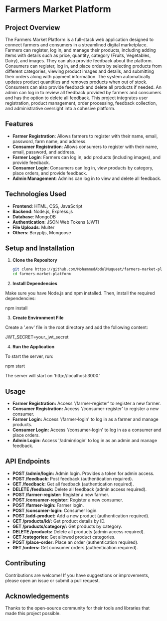 # Farmers Market Platform

## Project Overview

The Farmers Market Platform is a full-stack web application designed to connect farmers and consumers in a streamlined digital marketplace. Farmers can register, log in, and manage their products, including adding items with details such as price, quantity, category (Fruits, Vegetables, Dairy), and images. They can also provide feedback about the platform. Consumers can register, log in, and place orders by selecting products from different categories, viewing product images and details, and submitting their orders along with payment information. The system automatically updates product quantities and removes products when out of stock. Consumers can also provide feedback and delete all products if needed. An admin can log in to review all feedback provided by farmers and consumers and has the option to delete all feedback. This project integrates user registration, product management, order processing, feedback collection, and administrative oversight into a cohesive platform.

## Features

- **Farmer Registration**: Allows farmers to register with their name, email, password, farm name, and address.
- **Consumer Registration**: Allows consumers to register with their name, email, password, and address.
- **Farmer Login**: Farmers can log in, add products (including images), and provide feedback.
- **Consumer Login**: Consumers can log in, view products by category, place orders, and provide feedback.
- **Admin Management**: Admins can log in to view and delete all feedback.

## Technologies Used

- **Frontend**: HTML, CSS, JavaScript
- **Backend**: Node.js, Express.js
- **Database**: MongoDB
- **Authentication**: JSON Web Tokens (JWT)
- **File Uploads**: Multer
- **Others**: Bcryptjs, Mongoose

## Setup and Installation

1. **Clone the Repository**

   ```bash
   git clone https://github.com/MohammedAbdulMuqueet/farmers-market-platform.git
   cd farmers-market-platform

2. **Install Dependencies**

Make sure you have Node.js and npm installed. Then, install the required dependencies:
   
   npm install

3. **Create Environment File**

Create a '.env' file in the root directory and add the following content: 
    
   JWT_SECRET=your_jwt_secret

4. **Run the Application**

To start the server, run:

   npm start

The server will start on 'http://localhost:3000.'

## Usage

- **Farmer Registration:** Access '/farmer-register' to register a new farmer.
- **Consumer Registration:** Access '/consumer-register' to register a new consumer.
- **Farmer Login:** Access '/farmer-login' to log in as a farmer and manage products.
- **Consumer Login:** Access '/consumer-login' to log in as a consumer and place orders.
- **Admin Login:** Access '/admin/login' to log in as an admin and manage feedback.

## API Endpoints

- **POST /admin/login:** Admin login. Provides a token for admin access.
- **POST /feedback:** Post feedback (authentication required).
- **GET /feedback:** Get all feedback (authentication required).
- **DELETE /feedback:** Delete all feedback (admin access required).
- **POST /farmer-register:** Register a new farmer.
- **POST /consumer-register:** Register a new consumer.
- **POST /farmer-login:** Farmer login.
- **POST /consumer-login:** Consumer login.
- **POST /add-product:** Add a new product (authentication required).
- **GET /products/id/:** Get product details by ID.
- **GET /products/category/:** Get products by category.
- **DELETE /products:** Delete all products (admin access required).
- **GET /categories:** Get allowed product categories.
- **POST /place-order:** Place an order (authentication required).
- **GET /orders:** Get consumer orders (authentication required).

## Contributing

Contributions are welcome! If you have suggestions or improvements, please open an issue or submit a pull request.

## Acknowledgements

Thanks to the open-source community for their tools and libraries that made this project possible.